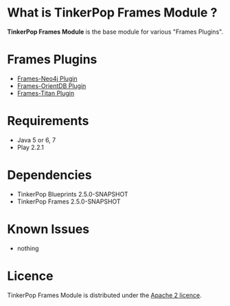 What is TinkerPop Frames Module ?
============

**TinkerPop Frames Module** is the base module for various "Frames Plugins".

Frames Plugins
======

* [Frames-Neo4j Plugin](http://goo.gl/912K1)
* [Frames-OrientDB Plugin](http://goo.gl/4zvvI)
* [Frames-Titan Plugin](http://goo.gl/qxQll)

Requirements
=========

* Java 5 or 6, 7
* Play 2.2.1

Dependencies
=========

* TinkerPop Blueprints 2.5.0-SNAPSHOT
* TinkerPop Frames 2.5.0-SNAPSHOT
 
Known Issues
=============
* nothing

Licence
========
TinkerPop Frames Module is distributed under the [Apache 2 licence](http://www.apache.org/licenses/LICENSE-2.0.html).
